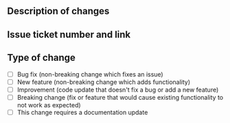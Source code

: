 ## Description of changes

## Issue ticket number and link

## Type of change
- [ ] Bug fix (non-breaking change which fixes an issue)
- [ ] New feature (non-breaking change which adds functionality)
- [ ] Improvement (code update that doesn't fix a bug or add a new feature)
- [ ] Breaking change (fix or feature that would cause existing functionality to not work as expected)
- [ ] This change requires a documentation update
